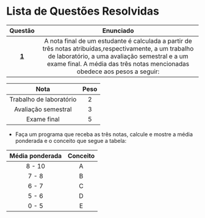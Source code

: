 #   Lista de Questões Resolvidas
Questão | Enunciado
:------:| :----------:
[**1**](https://github.com/isadorabraide/DisciplinaPOO2023.2/blob/main/Lista02/Cap04/QuestoesResolvidas/Q01R/src/br/edu/principal/Principal.java) | A nota final de um estudante é calculada a partir de três notas atribuídas,respectivamente, a um trabalho de laboratório, a uma avaliação semestral e a um exame final. A média das três notas mencionadas obedece aos pesos a seguir:
 
 Nota | Peso |
 :-------:|:-------:
 Trabalho de laboratório | 2 |
 Avaliação semestral| 3|
 Exame final|5|

- Faça um programa que receba as três notas, calcule e mostre a média ponderada e o conceito que segue a tabela:

 Média ponderada | Conceito |
 :----------:|:---------:
 8 - 10 | A
 7 - 8 | B
 6 - 7 | C
 5 - 6 | D 
 0 - 5 | E

 
